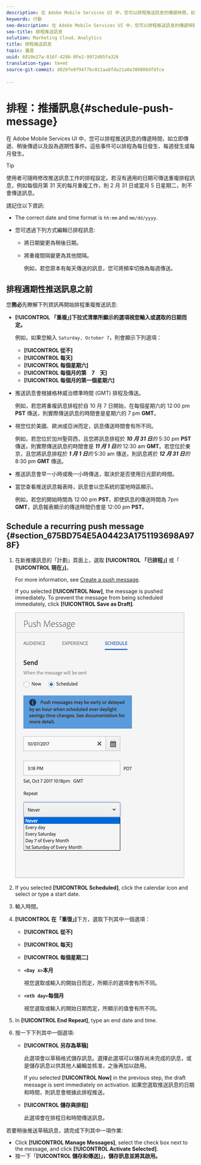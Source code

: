 ```yaml
---
description: 在 Adobe Mobile Services UI 中，您可以排程推送訊息的傳遞時間，如立即傳遞、稍後傳遞以及設為週期性事件。這些事件可以排程為每日發生、每週發生或每月發生。
keywords: 行動
seo-description: 在 Adobe Mobile Services UI 中，您可以排程推送訊息的傳遞時間，如立即傳遞、稍後傳遞以及設為週期性事件。這些事件可以排程為每日發生、每週發生或每月發生。
seo-title: 排程推送訊息
solution: Marketing Cloud、Analytics
title: 排程推送訊息
topic: 量度
uuid: 6810e27a-016f-4286-8Fe2-9972d85fa326
translation-type: tm+mt
source-git-commit: d028fe0f9477bc011aa8fda21a0a389808df0fce

---
```



# 排程：推播訊息{#schedule-push-message}

在 Adobe Mobile Services UI 中，您可以排程推送訊息的傳遞時間，如立即傳遞、稍後傳遞以及設為週期性事件。這些事件可以排程為每日發生、每週發生或每月發生。

>[!TIP]
>
>使用者可隨時修改推送訊息工作的排程設定。若沒有適用的日期可傳送重複排程訊息，例如每個月第 31 天的每月重複工作，則 2 月 31 日或當月 5 日星期二，則不會傳送訊息。

請記住以下資訊:

* The correct date and time format is `hh:mm` and `mm/dd/yyyy`.

* 您可透過下列方式編輯已排程訊息:

   * 將日期變更為稍後日期。
   * 將重複間隔變更為其他間隔。

      例如，若您原本有每天傳送的訊息，您可將頻率切換為每週傳送。

## 排程週期性推送訊息之前

您&#x200B;**務必**&#x200B;先瞭解下列資訊再開始排程重複推送訊息:

* **[!UICONTROL 「重複」]下拉式清單所顯示的選項視您輸入或選取的日期而定。**

   例如，如果您輸入 `Saturday, October 7`，則會顯示下列選項：

   * **[!UICONTROL 從不]**
   * **[!UICONTROL 每天]**
   * **[!UICONTROL 每個星期六]**
   * **[!UICONTROL 每個月的第　7　天]**
   * **[!UICONTROL 每個月的第一個星期六]**

* 推送訊息會根據格林威治標準時間 (GMT) 排程及傳送。

   例如，若您將重複訊息排程於自 10 月 7 日開始，在每個星期六的 12:00 pm **PST** 傳送，則實際傳送訊息的時間會是星期六的 7 pm **GMT**。
* 視您位於美國、歐洲或亞洲而定，訊息傳送時間會有所不同。

   例如，若您位於加州聖荷西，且您將訊息排程於 ***10 月 31 日**的* 5:30 pm **PST** 傳送，則實際傳送訊息的時間會是 ***11 月 1 日**的* 12:30 am **GMT**。若您位於東京，且您將訊息排程於 ***1 月 1 日**的* 5:30 am 傳送，則訊息將於 ***12 月 31 日**的* 8:30 pm **GMT** 傳送。
* 推送訊息會早一小時或晚一小時傳送，取決於是否使用日光節約時間。
* 當您查看推送訊息報表時，訊息會以您系統的當地時區顯示。

   例如，若您的開始時間為 12:00 pm **PST**，即使訊息的傳送時間為 7pm **GMT**，訊息報表顯示的傳送時間仍會是 12:00 pm **PST**。

## Schedule a recurring push message {#section_675BD754E5A04423A1751193698A978F}

1. 在新推播訊息的「計劃」頁面上，選取 **[!UICONTROL 「已排程」]** 或「 **[!UICONTROL 現在」]**。

   For more information, see [Create a push message](/help/using/in-app-messaging/t-create-push-message/t-create-push-message.md).

   If you selected **[!UICONTROL Now]**, the message is pushed immediately. To prevent the message from being scheduled immediately, click **[!UICONTROL Save as Draft]**.

   ![](assets/schedule-push-message.png)

1. If you selected **[!UICONTROL Scheduled]**, click the calendar icon and select or type a start date.
1. 輸入時間。 
1. **[!UICONTROL 在「重復」]**&#x200B;下方，選取下列其中一個選項：

   * **[!UICONTROL 從不]**
   * **[!UICONTROL 每天]**
   * **[!UICONTROL 每個星期二]**
   * **`<Day x>`本月**

      視您選取或輸入的開始日而定，所顯示的選項會有所不同。
   * **`<nth day>`每個月**

      視您選取或輸入的開始日期而定，所顯示的值會有所不同。

1. In **[!UICONTROL End Repeat]**, type an end date and time.
1. 按一下下列其中一個選項:

   * **[!UICONTROL 另存為草稿]**

      此選項會以草稿格式儲存訊息。選擇此選項可以儲存尚未完成的訊息，或是儲存訊息以供其他人編輯並核准，之後再加以啟用。

      If you selected **[!UICONTROL Now]** in the previous step, the draft message is sent immediately on activation. 如果您選取推送訊息的日期和時間，則訊息會根據此排程推送。

   * **[!UICONTROL 儲存與排程]**

      此選項會在排程日和時間傳送訊息。

若要稍後推送草稿訊息，請完成下列其中一項作業:

* Click **[!UICONTROL Manage Messages]**, select the check box next to the message, and click **[!UICONTROL Activate Selected]**.
* 按一下「**[!UICONTROL 儲存和傳送]」，儲存訊息並將其啟用。**
